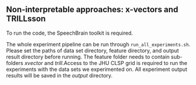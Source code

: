 ## Non-interpretable approaches: x-vectors and TRILLsson
To run the code, the SpeechBrain toolkit is required.

The whole experiment pipeline can be run through `run_all_experiments.sh`. Please set the paths of data set directory, feature directory, and output result directory before running. The feature folder needs to contain sub-folders *xvector* and *trill*.Access to the JHU CLSP grid is required to run the experiments with the data sets we experimented on. All experiment output results will be saved in the *output* directory.
